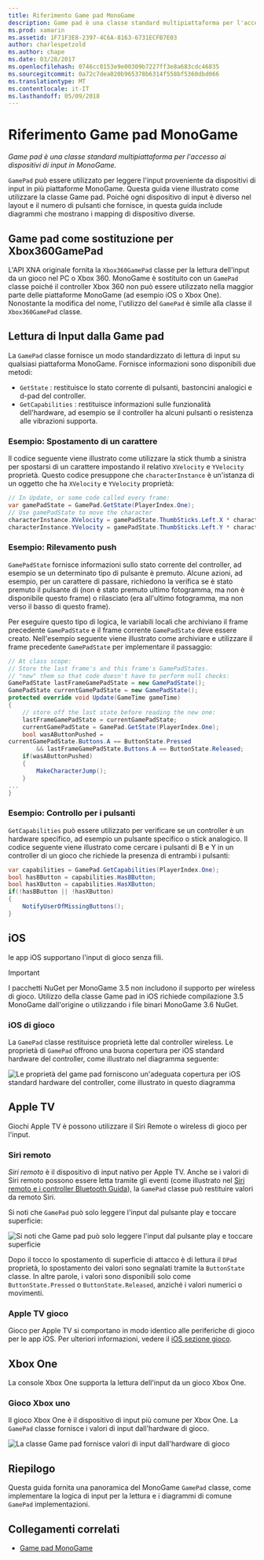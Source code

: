 ```yaml
---
title: Riferimento Game pad MonoGame
description: Game pad è una classe standard multipiattaforma per l'accesso ai dispositivi di input in MonoGame.
ms.prod: xamarin
ms.assetid: 1F71F3E8-2397-4C6A-8163-6731ECFB7E03
author: charlespetzold
ms.author: chape
ms.date: 03/28/2017
ms.openlocfilehash: 0746cc0153e9e00309b7227ff3e8a683cdc46835
ms.sourcegitcommit: 0a72c7dea020b965378b6314f558bf5360dbd066
ms.translationtype: MT
ms.contentlocale: it-IT
ms.lasthandoff: 05/09/2018
---
```

# <a name="monogame-gamepad-reference"></a>Riferimento Game pad MonoGame

_Game pad è una classe standard multipiattaforma per l'accesso ai dispositivi di input in MonoGame._

`GamePad` può essere utilizzato per leggere l'input proveniente da dispositivi di input in più piattaforme MonoGame. Questa guida viene illustrato come utilizzare la classe Game pad. Poiché ogni dispositivo di input è diverso nel layout e il numero di pulsanti che fornisce, in questa guida include diagrammi che mostrano i mapping di dispositivo diverse.

## <a name="gamepad-as-a-replacement-for-xbox360gamepad"></a>Game pad come sostituzione per Xbox360GamePad

L'API XNA originale fornita la `Xbox360GamePad` classe per la lettura dell'input da un gioco nel PC o Xbox 360. MonoGame è sostituito con un `GamePad` classe poiché il controller Xbox 360 non può essere utilizzato nella maggior parte delle piattaforme MonoGame (ad esempio iOS o Xbox One). Nonostante la modifica del nome, l'utilizzo del `GamePad` è simile alla classe il `Xbox360GamePad` classe.

## <a name="reading-input-from-gamepad"></a>Lettura di Input dalla Game pad

La `GamePad` classe fornisce un modo standardizzato di lettura di input su qualsiasi piattaforma MonoGame. Fornisce informazioni sono disponibili due metodi:

- `GetState` : restituisce lo stato corrente di pulsanti, bastoncini analogici e d-pad del controller.
- `GetCapabilities` : restituisce informazioni sulle funzionalità dell'hardware, ad esempio se il controller ha alcuni pulsanti o resistenza alle vibrazioni supporta.

### <a name="example-moving-a-character"></a>Esempio: Spostamento di un carattere

Il codice seguente viene illustrato come utilizzare la stick thumb a sinistra per spostarsi di un carattere impostando il relativo `XVelocity` e `YVelocity` proprietà. Questo codice presuppone che `characterInstance` è un'istanza di un oggetto che ha `XVelocity` e `YVelocity` proprietà:

```csharp
// In Update, or some code called every frame:
var gamePadState = GamePad.GetState(PlayerIndex.One);
// Use gamePadState to move the character
characterInstance.XVelocity = gamePadState.ThumbSticks.Left.X * characterInstance.MaxSpeed;
characterInstance.YVelocity = gamePadState.ThumbSticks.Left.Y * characterInstance.MaxSpeed;
```

### <a name="example-detecting-pushes"></a>Esempio: Rilevamento push

`GamePadState` fornisce informazioni sullo stato corrente del controller, ad esempio se un determinato tipo di pulsante è premuto. Alcune azioni, ad esempio, per un carattere di passare, richiedono la verifica se è stato premuto il pulsante di (non è stato premuto ultimo fotogramma, ma non è disponibile questo frame) o rilasciato (era all'ultimo fotogramma, ma non verso il basso di questo frame). 

Per eseguire questo tipo di logica, le variabili locali che archiviano il frame precedente `GamePadState` e il frame corrente `GamePadState` deve essere creato. Nell'esempio seguente viene illustrato come archiviare e utilizzare il frame precedente `GamePadState` per implementare il passaggio:

```csharp
// At class scope:
// Store the last frame's and this frame's GamePadStates.
// "new" them so that code doesn't have to perform null checks:
GamePadState lastFrameGamePadState = new GamePadState();
GamePadState currentGamePadState = new GamePadState();
protected override void Update(GameTime gameTime)
{
    // store off the last state before reading the new one:
    lastFrameGamePadState = currentGamePadState;
    currentGamePadState = GamePad.GetState(PlayerIndex.One);
    bool wasAButtonPushed = 
currentGamePadState.Buttons.A == ButtonState.Pressed
        && lastFrameGamePadState.Buttons.A == ButtonState.Released;
    if(wasAButtonPushed)
    {
        MakeCharacterJump();
    }
...
}
```

### <a name="example-checking-for-buttons"></a>Esempio: Controllo per i pulsanti

`GetCapabilities` può essere utilizzato per verificare se un controller è un hardware specifico, ad esempio un pulsante specifico o stick analogico. Il codice seguente viene illustrato come cercare i pulsanti di B e Y in un controller di un gioco che richiede la presenza di entrambi i pulsanti:

```csharp
var capabilities = GamePad.GetCapabilities(PlayerIndex.One);
bool hasBButton = capabilities.HasBButton;
bool hasXButton = capabilities.HasXButton;
if(!hasBButton || !hasXButton)
{
    NotifyUserOfMissingButtons();
}
```

## <a name="ios"></a>iOS

le app iOS supportano l'input di gioco senza fili.

> [!IMPORTANT]
> I pacchetti NuGet per MonoGame 3.5 non includono il supporto per wireless di gioco. Utilizzo della classe Game pad in iOS richiede compilazione 3.5 MonoGame dall'origine o utilizzando i file binari MonoGame 3.6 NuGet. 

### <a name="ios-game-controller"></a>iOS di gioco

La `GamePad` classe restituisce proprietà lette dal controller wireless. Le proprietà di `GamePad` offrono una buona copertura per iOS standard hardware del controller, come illustrato nel diagramma seguente:

![](input-images/image1.png "Le proprietà del game pad forniscono un'adeguata copertura per iOS standard hardware del controller, come illustrato in questo diagramma")

## <a name="apple-tv"></a>Apple TV

Giochi Apple TV è possono utilizzare il Siri Remote o wireless di gioco per l'input.

### <a name="siri-remote"></a>Siri remoto

*Siri remoto* è il dispositivo di input nativo per Apple TV. Anche se i valori di Siri remoto possono essere letta tramite gli eventi (come illustrato nel [Siri remoto e i controller Bluetooth Guida](~/ios/tvos/platform/remote-bluetooth.md)), la `GamePad` classe può restituire valori da remoto Siri.

Si noti che `GamePad` può solo leggere l'input dal pulsante play e toccare superficie: 

![](input-images/image2.png "Si noti che Game pad può solo leggere l'input dal pulsante play e toccare superficie")

Dopo il tocco lo spostamento di superficie di attacco è di lettura il `DPad` proprietà, lo spostamento dei valori sono segnalati tramite la `ButtonState` classe. In altre parole, i valori sono disponibili solo come `ButtonState.Pressed` o `ButtonState.Released`, anziché i valori numerici o movimenti.

### <a name="apple-tv-game-controller"></a>Apple TV gioco

Gioco per Apple TV si comportano in modo identico alle periferiche di gioco per le app iOS. Per ulteriori informazioni, vedere il [iOS sezione gioco](#iOS_Game_Controller). 

## <a name="xbox-one"></a>Xbox One

La console Xbox One supporta la lettura dell'input da un gioco Xbox One.

### <a name="xbox-one-game-controller"></a>Gioco Xbox uno

Il gioco Xbox One è il dispositivo di input più comune per Xbox One. La `GamePad` classe fornisce i valori di input dall'hardware di gioco.

![](input-images/image3.png "La classe Game pad fornisce valori di input dall'hardware di gioco")

## <a name="summary"></a>Riepilogo

Questa guida fornita una panoramica del MonoGame `GamePad` classe, come implementare la logica di input per la lettura e i diagrammi di comune `GamePad` implementazioni.

## <a name="related-links"></a>Collegamenti correlati

- [Game pad MonoGame](http://www.monogame.net/documentation/?page=T_Microsoft_Xna_Framework_Input_GamePad)
